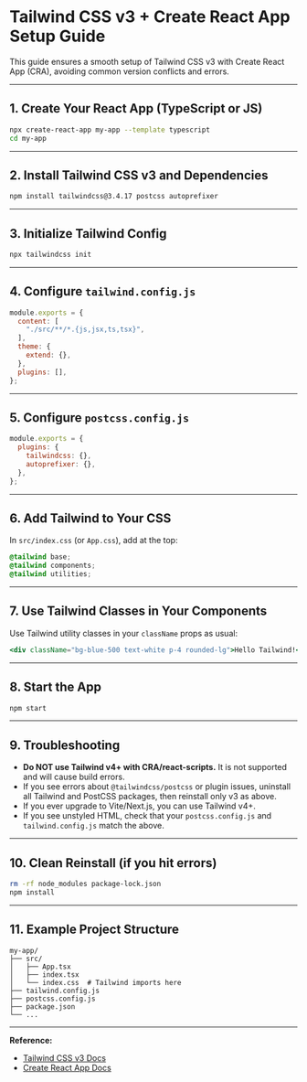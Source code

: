 # Tailwind CSS v3 + Create React App Setup Guide

This guide ensures a smooth setup of Tailwind CSS v3 with Create React App (CRA), avoiding common version conflicts and errors.

---

## 1. Create Your React App (TypeScript or JS)

```sh
npx create-react-app my-app --template typescript
cd my-app
```

---

## 2. Install Tailwind CSS v3 and Dependencies

```sh
npm install tailwindcss@3.4.17 postcss autoprefixer
```

---

## 3. Initialize Tailwind Config

```sh
npx tailwindcss init
```

---

## 4. Configure `tailwind.config.js`

```js
module.exports = {
  content: [
    "./src/**/*.{js,jsx,ts,tsx}",
  ],
  theme: {
    extend: {},
  },
  plugins: [],
};
```

---

## 5. Configure `postcss.config.js`

```js
module.exports = {
  plugins: {
    tailwindcss: {},
    autoprefixer: {},
  },
};
```

---

## 6. Add Tailwind to Your CSS

In `src/index.css` (or `App.css`), add at the top:

```css
@tailwind base;
@tailwind components;
@tailwind utilities;
```

---

## 7. Use Tailwind Classes in Your Components

Use Tailwind utility classes in your `className` props as usual:

```jsx
<div className="bg-blue-500 text-white p-4 rounded-lg">Hello Tailwind!</div>
```

---

## 8. Start the App

```sh
npm start
```

---

## 9. Troubleshooting

- **Do NOT use Tailwind v4+ with CRA/react-scripts.** It is not supported and will cause build errors.
- If you see errors about `@tailwindcss/postcss` or plugin issues, uninstall all Tailwind and PostCSS packages, then reinstall only v3 as above.
- If you ever upgrade to Vite/Next.js, you can use Tailwind v4+.
- If you see unstyled HTML, check that your `postcss.config.js` and `tailwind.config.js` match the above.

---

## 10. Clean Reinstall (if you hit errors)

```sh
rm -rf node_modules package-lock.json
npm install
```

---

## 11. Example Project Structure

```
my-app/
├── src/
│   ├── App.tsx
│   ├── index.tsx
│   └── index.css  # Tailwind imports here
├── tailwind.config.js
├── postcss.config.js
├── package.json
└── ...
```

---

**Reference:**
- [Tailwind CSS v3 Docs](https://v3.tailwindcss.com/docs/guides/create-react-app)
- [Create React App Docs](https://create-react-app.dev/) 